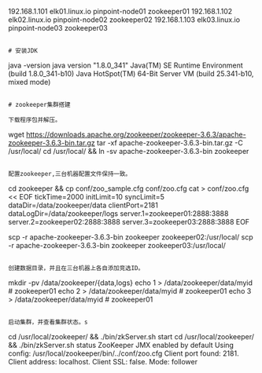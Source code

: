 
192.168.1.101 elk01.linux.io pinpoint-node01 zookeeper01 
192.168.1.102 elk02.linux.io pinpoint-node02 zookeeper02 
192.168.1.103 elk03.linux.io pinpoint-node03 zookeeper03 
```

# 安装JDK

```
java -version
java version "1.8.0_341"
Java(TM) SE Runtime Environment (build 1.8.0_341-b10)
Java HotSpot(TM) 64-Bit Server VM (build 25.341-b10, mixed mode)
```

# zookeeper集群搭建

下载程序包并解压。

```
wget https://downloads.apache.org/zookeeper/zookeeper-3.6.3/apache-zookeeper-3.6.3-bin.tar.gz
tar -xf apache-zookeeper-3.6.3-bin.tar.gz  -C /usr/local/
cd /usr/local/ && ln -sv apache-zookeeper-3.6.3-bin zookeeper
```

配置zookeeper,三台机器配置文件保持一致。

```
cd zookeeper && cp conf/zoo_sample.cfg conf/zoo.cfg
cat > conf/zoo.cfg << EOF
tickTime=2000
initLimit=10
syncLimit=5
dataDir=/data/zookeeper/data
clientPort=2181
dataLogDir=/data/zookeeper/logs
server.1=zookeeper01:2888:3888
server.2=zookeeper02:2888:3888
server.3=zookeeper03:2888:3888
EOF

scp -r apache-zookeeper-3.6.3-bin zookeeper zookeeper02:/usr/local/
scp -r apache-zookeeper-3.6.3-bin zookeeper zookeeper03:/usr/local/
```

创建数据目录，并且在三台机器上各自添加竞选ID。

```
mkdir -pv /data/zookeeper/{data,logs}
echo  1 > /data/zookeeper/data/myid # zookeeper01
echo  2 > /data/zookeeper/data/myid # zookeeper01
echo  3 > /data/zookeeper/data/myid # zookeeper01
```

启动集群，并查看集群状态。s
```
cd /usr/local/zookeeper/ &&  ./bin/zkServer.sh  start 
cd /usr/local/zookeeper/ &&  ./bin/zkServer.sh  status
ZooKeeper JMX enabled by default
Using config: /usr/local/zookeeper/bin/../conf/zoo.cfg
Client port found: 2181. Client address: localhost. Client SSL: false.
Mode: follower
```
